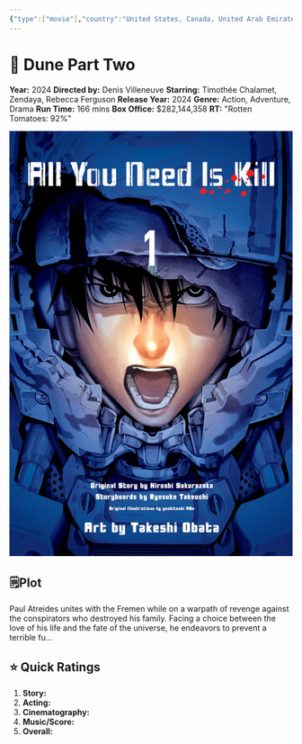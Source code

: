 ```yaml
---
{"type":["movie"],"country":"United States, Canada, United Arab Emirates, Hungary, Italy, New Zealand, Jordan, Gambia","title":"Dune Part Two","year":2024,"director":"Denis Villeneuve","actors":["Timothée Chalamet","Zendaya","Rebecca Ferguson"],"genre":["Action","Adventure","Drama"],"length":166,"seen with":"Dhruv,Palak,Mirza","year watched":"2024","rating":"9.4","location":"Dubai","trailer_embed":{"{ YoutubeEmbed }":null},"poster":"https://m.media-amazon.com/images/M/MV5BNTc0YmQxMjEtODI5MC00NjFiLTlkMWUtOGQ5NjFmYWUyZGJhXkEyXkFqcGc@._V1_SX300.jpg","Box_office":"$282,144,358","RT":"92%","publish":true,"PassFrontmatter":true}
---
```



# 🎥 **Dune Part Two**

**Year:** 2024
**Directed by:** Denis Villeneuve
**Starring:**  Timothée Chalamet, Zendaya, Rebecca Ferguson
**Release Year:** 2024
**Genre:** Action, Adventure, Drama
**Run Time:** 166 mins
**Box Office:** $282,144,358
**RT:** "Rotten Tomatoes: 92%"

![lol](image.png)

## 🗒️Plot

Paul Atreides unites with the Fremen while on a warpath of revenge against the conspirators who destroyed his family. Facing a choice between the love of his life and the fate of the universe, he endeavors to prevent a terrible fu...
## ⭐ Quick Ratings

1. **Story:**  
2. **Acting:** 
3. **Cinematography:** 
4. **Music/Score:** 
5. **Overall:** 
